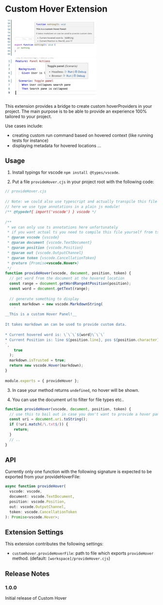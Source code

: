 # Custom Hover Extension

<img src="images/example0.jpg" width=300 />
<img src="images/example1.jpg" width=300 />

This extension provides a bridge to create custom hoverProviders in your project.
The main purpose is to be able to provide an experience 100% tailored to your project.

Use cases include:

- creating custom run command based on hovered context (like running tests for instance)
- displaying metadata for hovered locations
  ...

## Usage

1. Install typings for vscode `npm install @types/vscode`.

2. Put a file `provideHover.cjs` in your project root with the following code:

```js
// provideHover.cjs

// Note: we could also use typescript and actually transpile this file
// here we use type annotations in a plain js module!
/** @typedef{ import('vscode') } vscode */

/**
 * we can only use ts annotations here unfortunately
 * if you want actual ts you need to compile this file yourself from ts
 * @param vscode {vscode}
 * @param document {vscode.TextDocument}
 * @param position {vscode.Position}
 * @param out {vscode.OutputChannel}
 * @param token {vscode.CancellationToken}
 * @return {Promise<vscode.Hover>}
 */
function provideHover(vscode, document, position, token) {
  // get word from the document at the hovered location
  const range = document.getWordRangeAtPosition(position);
  const word = document.getText(range);

  // generate something to display
  const markdown = new vscode.MarkdownString(
    `
__This is a custom Hover Panel!__

It takes markdown an can be used to provide custom data.

* Current hovered word is: \`\`\`${word}\`\`\`
* Current Position is: line ${position.line}, pos ${position.character}
`,
    true
  );
  markdown.isTrusted = true;
  return new vscode.Hover(markdown);
}

module.exports = { provideHover };
```

3. In case your method returns `undefined`, no hover will be shown.

4. You can use the document url to filter for file types etc..

```js
function provideHover(vscode, document, position, token) {
  // use this to bail out in case you don't want to provide a hover panel
  const uri = document.uri.toString();
  if (!uri.match(/\.txt$/)) {
    return;
  }
  // ..
}
```

## API

Currently only one function with the following signature is expected to be exported from your provideHoverFile:

```ts
async function provideHover(
  vscode: vscode,
  document: vscode.TextDocument,
  position: vscode.Position,
  out: vscode.OutputChannel,
  token: vscode.CancellationToken
): Promise<vscode.Hover>;
```

## Extension Settings

This extension contributes the following settings:

- `customhover.provideHoverFile`: path to file which exports `provideHover` method. (default: `[workspace]/provideHover.cjs`)

## Release Notes

### 1.0.0

Initial release of Custom Hover

